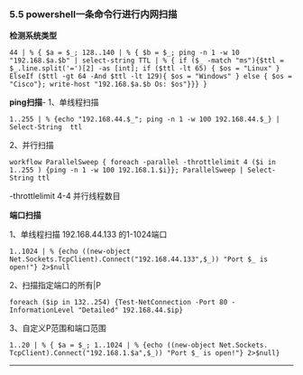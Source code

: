### 5.5 powershell一条命令行进行内网扫描

**检测系统类型**

    44 | % { $a = $_; 128..140 | % { $b = $_; ping -n 1 -w 10 "192.168.$a.$b" | select-string TTL | % { if ($_ -match "ms"){$ttl = $_.line.split('=')[2] -as [int]; if ($ttl -lt 65) { $os = "Linux" } ElseIf ($ttl -gt 64 -And $ttl -lt 129){ $os = "Windows" } else { $os = "Cisco"}; write-host "192.168.$a.$b Os: $os"}}} }
    
        

**ping扫描**-
1、单线程扫描

    1..255 | % {echo "192.168.44.$_"; ping -n 1 -w 100 192.168.44.$_} | Select-String  ttl
    
        

2、并行扫描

    workflow ParallelSweep { foreach -parallel -throttlelimit 4 ($i in 1..255 ) {ping -n 1 -w 100 192.168.1.$i}}; ParallelSweep | Select-String ttl
    
        

\-throttlelimit 4-4 并行线程数目

**端口扫描**

1、单线程扫描 192.168.44.133 的1-1024端口

    1..1024 | % {echo ((new-object Net.Sockets.TcpClient).Connect("192.168.44.133",$_)) "Port $_ is open!"} 2>$null
    
        

2、扫描指定端口的所有|P

    foreach ($ip in 132..254) {Test-NetConnection -Port 80 -InformationLevel "Detailed" 192.168.44.$ip}
    
        

3、自定义P范围和端口范围

    1..20 | % { $a = $_; 1..1024 | % {echo ((new-object Net.Sockets. TcpClient).Connect("192.168.1.$a",$_)) "Port $_ is open!"} 2>$null}
    
        

* * *